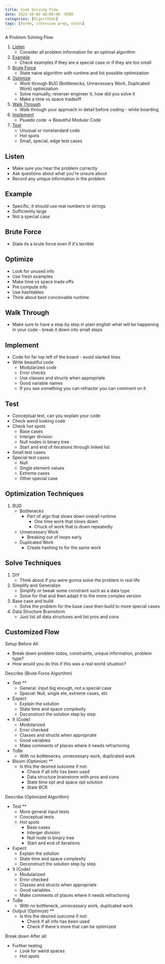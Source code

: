 ```yaml
---
title: Code Solving Flow
date: 2023-10-03 00:00:00 -0500
categories: [Algorithms]
tags: [forme, interview prep, notes]
---
```


A Problem Solving Flow
1. [Listen](#listen)
    - Consider all problem information for an optimal algorithm
2. [Example](#example)
    - Check examples if they are a special case or if they are too small
3. [Brute Force](#brute-force)
    - State naive algorithm with runtime and list possible optimization
4. [Optimize](#optimize)
    - Work through BUD (Bottlenecks, Unnecessary Work, Duplicated Work) optimization
    - Solve manually, reverser engineer it, how did you solve it
    - Make a time vs space tradeoff
5. [Walk Through](#walk-through)
    - Walk through your approach in detail before coding - white boarding
6. [Implement](#implement)
    - Psuedo code -> Beautiful Modular Code
7. [Test](#test)
    - Unusual or nonstandard code
    - Hot spots 
    - Small, special, edge test cases

## Listen
- Make sure you hear the problem correctly
- Ask questions about what you're unsure about
- Record any unique information in the problem
## Example
- Specific, it should use real numbers or strings
- Sufficiently large
- Not a special case
## Brute Force
- State its a brute force even if it's terrible
## Optimize
- Look for unused info
- Use fresh examples
- Make time vs space trade offs
- Pre compute info
- Use hashtables
- Think about best conceivable runtime
## Walk Through
- Make sure to have a step by step in plain english what will be happening in your code - break it down into small steps
## Implement
- Code for far top left of the board - avoid slanted lines
- Write beautiful code
    - Modularized code
    - Error checks
    - Use classes and structs when appropriate
    - Good variable names
    - If you see something you can refractor you can comment on it
## Test
- Conceptual test, can you explain your code
- Check weird looking code
- Check hot spots
    - Base cases
    - Interger division
    - Null nodes in binary tree
    - Start and end of iterations through linked list
- Small test cases
- Special test cases
    - Null
    - Single element values
    - Extreme cases
    - Other special case

## Optimization Techniques
1. BUD 
    - Bottlenecks
        - Part of algo that slows down overall runtime
            - One time work that slows down
            - Chuck of work that is down repeatedly
    - Unnecessary Work
        - Breaking out of loops early
    - Duplicated Work
        - Create hashing to for the same work
## Solve Techniques
1. DIY
    - Think about if you were gonna solve the problem in real life
2. Simplify and Generalize
    - Simplify or tweak some constraint such as a data type
    - Solve for that and then adapt it to the more complex version
3. Base case and build
    - Solve the problem for the base case then build to more special cases
4. Data Structure Brainstorm
    - Just list all data structures and list pros and cons

## Customized Flow
Setup Before All:
- Break down problem todos, constraints, unique information, problem type?
- How would you do this if this was a real world situation?

Describe (Brute Force Algortihm)
- Test **
    - General: input big enough, not a special case
    - Special: Null, single ele, extreme cases, etc
- Expect
    - Explain the solution
    - State time and space complexity
    - Deconstruct the solution step by step
- It (Code)
    - Modularized
    - Error checked
    - Classes and structs when appropriate
    - Good variables
    - Make comments of places where it needs refractoring
- ToBe
    - With no bottlenecks, unnecessary work, duplicated work
- Bloom (Optimize) **
    - Is this the desired outcome if not:
        - Check if all info has been used
        - Data structure brainstorm with pros and cons
        - State time opt and space opt solution
        - State BCR 

Describe (Optimized Algorithm)
- Test **
    - More general input tests
    - Conceptual tests
    - Hot spots
        - Base cases
        - Interger division
        - Null node in binary tree
        - Start and end of iterations
- Expect
    - Explain the solution
    - State time and space complexity
    - Deconstruct the solution step by step
- It (Code)
    - Modularized
    - Error checked
    - Classes and structs when appropriate
    - Good variables
    - Make comments of places where it needs refractoring
- ToBe 
    - With no bottleneck, unnecessary work, duplicated work
- Output (Optimize) **
    - Is this the desired outcome if not:
        - Check if all info has been used
        - Check if there's more that can be optimized

Break down After all:
- Further testing 
    - Look for weird spaces
    - Hot spots

